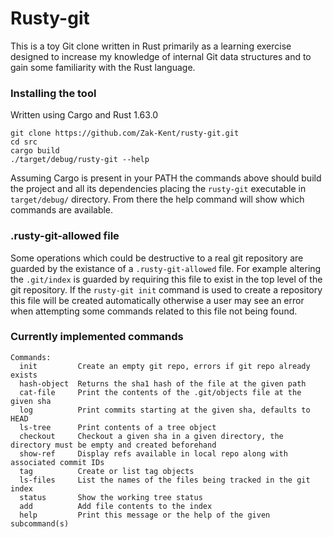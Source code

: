 # Rusty-git

This is a toy Git clone written in Rust primarily as a learning exercise
designed to increase my knowledge of internal Git data structures and to gain
some familiarity with the Rust language.

### Installing the tool
Written using Cargo and Rust 1.63.0
```
git clone https://github.com/Zak-Kent/rusty-git.git
cd src
cargo build
./target/debug/rusty-git --help
```

Assuming Cargo is present in your PATH the commands above should build the
project and all its dependencies placing the `rusty-git` executable in
`target/debug/` directory. From there the help command will show which commands
are available.

### .rusty-git-allowed file
Some operations which could be destructive to a real git repository are guarded
by the existance of a `.rusty-git-allowed` file. For example altering the
`.git/index` is guarded by requiring this file to exist in the top level of the
git repository. If the `rusty-git init` command is used to create a repository
this file will be created automatically otherwise a user may see an error when
attempting some commands related to this file not being found.

### Currently implemented commands
```
Commands:
  init         Create an empty git repo, errors if git repo already exists
  hash-object  Returns the sha1 hash of the file at the given path
  cat-file     Print the contents of the .git/objects file at the given sha
  log          Print commits starting at the given sha, defaults to HEAD
  ls-tree      Print contents of a tree object
  checkout     Checkout a given sha in a given directory, the directory must be empty and created beforehand
  show-ref     Display refs available in local repo along with associated commit IDs
  tag          Create or list tag objects
  ls-files     List the names of the files being tracked in the git index
  status       Show the working tree status
  add          Add file contents to the index
  help         Print this message or the help of the given subcommand(s)
```
